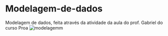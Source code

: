 # Modelagem-de-dados
Modelagem de dados, feita através da atividade da aula do prof. Gabriel do curso Proa 
![modelagemm](https://github.com/Silvaadryan/Modelagem-de-dados/assets/125135703/c52fc86d-7c58-41fb-b4b7-fe7022643c54)
